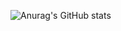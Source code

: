 ![Anurag's GitHub stats](https://github-readme-stats.vercel.app/api?username=Cracko298&show_icons=true&theme=synthwave)


